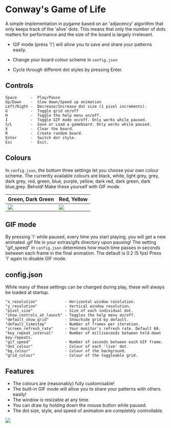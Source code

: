 # Conway's Game of Life
A simple implementation in pygame based on an 'adjacency' algorithm that only keeps track of the 'alive' dots. This means that only the number of dots matters for performance and the size of the board is largely irrelevant.

* GIF mode (press 'I') will allow you to save and share your patterns easily.

* Change your board colour scheme in `config.json`

* Cycle through different dot styles by pressing Enter.

## Controls
    Space      -  Play/Pause  
    Up/Down    -  Slow down/Speed up animation  
    Left/Right -  Decrease/Increase dot size (1 pixel increments).  
    G          -  Toggle grid on/off  
    H          -  Toggle the help menu on/off.  
    I          -  Toggle GIF mode on/off. Only works while paused.
    S/L        -  Save or Load a gameboard. Only works while paused.  
    X          -  Clear the board.  
    R          -  Create random board.  
    Enter      -  Switch dot style.  
    Esc        -  Exit.

## Colours
In `config.json`, the bottom three settings let you choose your own colour scheme. The currently available colours are black, white, light grey, grey, dark grey, red, green, blue, purple, yellow, dark red, dark green, dark blue,grey. Behold! Make these yourself with GIF mode.

| Green, Dark Green | Red, Yellow |
| --- | --- |
| ![](https://i.imgur.com/CY5lPSD.gif) | ![](https://i.imgur.com/MtR1k8K.gif) |

## GIF mode
By pressing 'I' while paused, every time you start playing, you will get a new animated .gif file in your extras/gifs directory upon pausing! The setting "gif_speed" in `config.json` determines how much time passes in seconds between each frame in the final animation. The default is 0.2 (5 fps) Press 'I' again to disable GIF mode.

## config.json
While many of these settings can be changed during play, these will always be loaded at startup.

    "x_resolution"            - Horizontal window resolution.  
    "y_resolution"            - Vertical window resolution.  
    "pixel_size"              - Size of each individual dot.  
    "show_controls_at_launch" - Toggles the help menu on/off.  
    "default_show_grid"       - Show/hide grid by default.  
    "default_timestep"        - Number of frames per iteration.  
    "screen_refresh_rate"     - Your monitor's refresh rate. Default 60.  
    "key_repeat_interval"     - Number of milliseconds between held-down key-repeats.  
    "gif_speed"               - Number of seconds between each GIF frame.  
    "dot_colour"              - Colour of each 'live' dot.  
    "bg_colour"               - Colour of the background.  
    "grid_colour"             - Colour of the toggleable grid.

## Features
* The colours are (reasonably) fully customisable!
* The built-in GIF mode will allow you to share your patterns with others easily!
* The window is resizable at any time.
* You can draw by holding down the mouse button while paused.
* The dot size, style, and speed of animation are completely controllable.

![](https://i.imgur.com/OakHazR.gif)